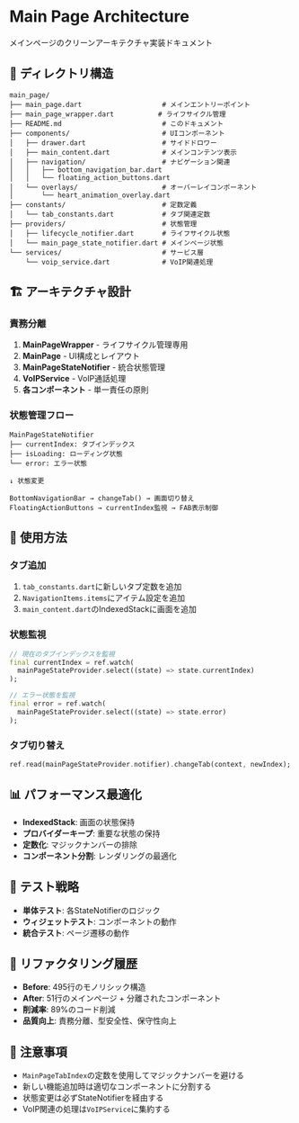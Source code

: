 # Main Page Architecture

メインページのクリーンアーキテクチャ実装ドキュメント

## 📁 ディレクトリ構造

```
main_page/
├── main_page.dart                    # メインエントリーポイント
├── main_page_wrapper.dart           # ライフサイクル管理
├── README.md                         # このドキュメント
├── components/                       # UIコンポーネント
│   ├── drawer.dart                   # サイドドロワー
│   ├── main_content.dart             # メインコンテンツ表示
│   ├── navigation/                   # ナビゲーション関連
│   │   ├── bottom_navigation_bar.dart
│   │   └── floating_action_buttons.dart
│   └── overlays/                     # オーバーレイコンポーネント
│       └── heart_animation_overlay.dart
├── constants/                        # 定数定義
│   └── tab_constants.dart            # タブ関連定数
├── providers/                        # 状態管理
│   ├── lifecycle_notifier.dart       # ライフサイクル状態
│   └── main_page_state_notifier.dart # メインページ状態
└── services/                         # サービス層
    └── voip_service.dart             # VoIP関連処理
```

## 🏗️ アーキテクチャ設計

### 責務分離

1. **MainPageWrapper** - ライフサイクル管理専用
2. **MainPage** - UI構成とレイアウト
3. **MainPageStateNotifier** - 統合状態管理
4. **VoIPService** - VoIP通話処理
5. **各コンポーネント** - 単一責任の原則

### 状態管理フロー

```
MainPageStateNotifier
├── currentIndex: タブインデックス
├── isLoading: ローディング状態
└── error: エラー状態

↓ 状態変更

BottomNavigationBar → changeTab() → 画面切り替え
FloatingActionButtons → currentIndex監視 → FAB表示制御
```

## 🔧 使用方法

### タブ追加

1. `tab_constants.dart`に新しいタブ定数を追加
2. `NavigationItems.items`にアイテム設定を追加
3. `main_content.dart`のIndexedStackに画面を追加

### 状態監視

```dart
// 現在のタブインデックスを監視
final currentIndex = ref.watch(
  mainPageStateProvider.select((state) => state.currentIndex)
);

// エラー状態を監視
final error = ref.watch(
  mainPageStateProvider.select((state) => state.error)
);
```

### タブ切り替え

```dart
ref.read(mainPageStateProvider.notifier).changeTab(context, newIndex);
```

## 📊 パフォーマンス最適化

- **IndexedStack**: 画面の状態保持
- **プロバイダーキープ**: 重要な状態の保持
- **定数化**: マジックナンバーの排除
- **コンポーネント分割**: レンダリングの最適化

## 🧪 テスト戦略

- **単体テスト**: 各StateNotifierのロジック
- **ウィジェットテスト**: コンポーネントの動作
- **統合テスト**: ページ遷移の動作

## 🔄 リファクタリング履歴

- **Before**: 495行のモノリシック構造
- **After**: 51行のメインページ + 分離されたコンポーネント
- **削減率**: 89%のコード削減
- **品質向上**: 責務分離、型安全性、保守性向上

## 📝 注意事項

- `MainPageTabIndex`の定数を使用してマジックナンバーを避ける
- 新しい機能追加時は適切なコンポーネントに分割する
- 状態変更は必ずStateNotifierを経由する
- VoIP関連の処理は`VoIPService`に集約する